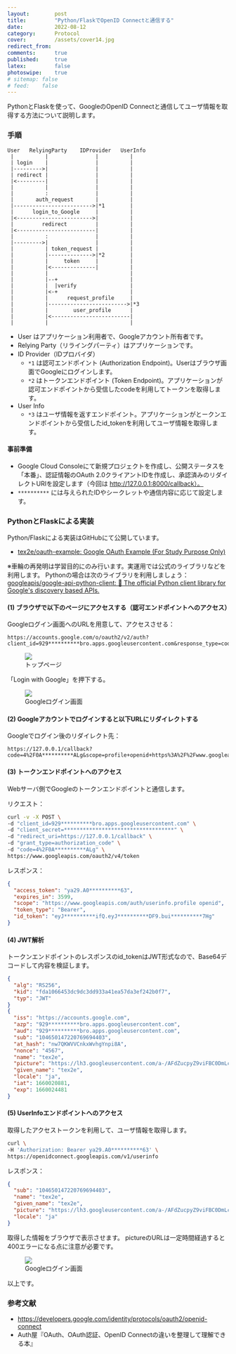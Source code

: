 ```yaml
---
layout:        post
title:         "Python/FlaskでOpenID Connectと通信する"
date:          2022-08-12
category:      Protocol
cover:         /assets/cover14.jpg
redirect_from:
comments:      true
published:     true
latex:         false
photoswipe:    true
# sitemap: false
# feed:    false
---
```


PythonとFlaskを使って、GoogleのOpenID Connectと通信してユーザ情報を取得する方法について説明します。

### 手順

```fig
User   RelyingParty    IDProvider   UserInfo
 |          |               |          |
 | login    |               |          |
 |--------->|               |          |
 | redirect |               |          |
 |<---------|               |          |
 |          |               |          |
 |          :               |          |
 |       auth_request       |          |
 |------------------------->|*1        |
 |      login_to_Google     |          |
 |<------------------------>|          |
 |         redirect         |          |
 |<-------------------------|          |
 |          :               |          |
 |--------->|               |          |
 |          | token_request |          |
 |          |-------------->|*2        |
 |          |     token     |          |
 |          |<--------------|          |
 |          |                          |
 |          |--+                       |
 |          |  |verify                 |
 |          |<-+                       |
 |          |      request_profile     |
 |          |------------------------->|*3
 |          |        user_profile      |
 |          |<-------------------------|
 |          |                          |
```

- User はアプリケーション利用者で、Googleアカウント所有者です。
- Relying Party（リライングパーティ）はアプリケーションです。
- ID Provider（IDプロバイダ）
  - `*1` は認可エンドポイント (Authorization Endpoint)。Userはブラウザ画面でGoogleにログインします。
  - `*2` はトークンエンドポイント (Token Endpoint)。アプリケーションが認可エンドポイントから受信したcodeを利用してトークンを取得します。
- User Info
  - `*3` はユーザ情報を返すエンドポイント。アプリケーションがとークンエンドポイントから受信したid_tokenを利用してユーザ情報を取得します。


#### 事前準備

<!-- markdown-link-check-disable -->
- Google Cloud Consoleにて新規プロジェクトを作成し、公開ステータスを「本番」、認証情報のOAuth 2.0クライアントIDを作成し、承認済みのリダイレクトURIを設定します（今回は http://127.0.0.1:8000/callback）。
- `**********` には与えられたIDやシークレットや通信内容に応じて設定します。
<!-- markdown-link-check-enable-->

### PythonとFlaskによる実装

Python/Flaskによる実装はGitHubにて公開しています。
- [tex2e/oauth-example: Google OAuth Example (For Study Purpose Only)](https://github.com/tex2e/oauth-example)

※車輪の再発明は学習目的にのみ行います。実運用では公式のライブラリなどを利用します。
Pythonの場合は次のライブラリを利用しましょう：[googleapis/google-api-python-client: 🐍 The official Python client library for Google's discovery based APIs.](https://github.com/googleapis/google-api-python-client)

#### (1) ブラウザで以下のページにアクセスする（認可エンドポイントへのアクセス）
Googleログイン画面へのURLを用意して、アクセスさせる：
```
https://accounts.google.com/o/oauth2/v2/auth?client_id=929**********bro.apps.googleusercontent.com&response_type=code&scope=openid%20profile&&redirect_uri=https://127.0.0.1/callback&state=0123&nonce=4567
```

<figure>
<img src="{{ site.baseurl }}/media/post/protocol/openid-connect-flow1.png" />
<figcaption>トップページ</figcaption>
</figure>

「Login with Google」を押下する。

<figure>
<img src="{{ site.baseurl }}/media/post/protocol/openid-connect-flow2.png" />
<figcaption>Googleログイン画面</figcaption>
</figure>

#### (2) Googleアカウントでログインすると以下URLにリダイレクトする
Googleでログイン後のリダイレクト先：
```
https://127.0.0.1/callback?code=4%2F0A**********ALg&scope=profile+openid+https%3A%2F%2Fwww.googleapis.com%2Fauth%2Fuserinfo.profile&authuser=1&prompt=consent
```

#### (3) トークンエンドポイントへのアクセス
Webサーバ側でGoogleのトークンエンドポイントと通信します。

リクエスト：
```bash
curl -v -X POST \
-d "client_id=929**********bro.apps.googleusercontent.com" \
-d "client_secret=***********************************" \
-d "redirect_uri=https://127.0.0.1/callback" \
-d "grant_type=authorization_code" \
-d "code=4%2F0A**********ALg" \
https://www.googleapis.com/oauth2/v4/token
```
レスポンス：
```json
{
  "access_token": "ya29.A0**********63",
  "expires_in": 3599,
  "scope": "https://www.googleapis.com/auth/userinfo.profile openid",
  "token_type": "Bearer",
  "id_token": "eyJ**********ifQ.eyJ**********DF9.bui**********7Hg"
}
```

#### (4) JWT解析
トークンエンドポイントのレスポンスのid_tokenはJWT形式なので、Base64デコードして内容を検証します。
```json
{
  "alg": "RS256",
  "kid": "fda1066453dc9dc3dd933a41ea57da3ef242b0f7",
  "typ": "JWT"
}
{
  "iss": "https://accounts.google.com",
  "azp": "929**********bro.apps.googleusercontent.com",
  "aud": "929**********bro.apps.googleusercontent.com",
  "sub": "104650147220769694403",
  "at_hash": "nw7QKWVVCnkxWvhgYnpi8A",
  "nonce": "4567",
  "name": "tex2e",
  "picture": "https://lh3.googleusercontent.com/a-/AFdZucpyZ9viFBC0DmLcdDYiXj78GpmnTwSRLKKjrb2_=s96-c",
  "given_name": "tex2e",
  "locale": "ja",
  "iat": 1660020881,
  "exp": 1660024481
}
```

#### (5) UserInfoエンドポイントへのアクセス
取得したアクセストークンを利用して、ユーザ情報を取得します。
```bash
curl \
-H 'Authorization: Bearer ya29.A0**********63' \
https://openidconnect.googleapis.com/v1/userinfo
```
レスポンス：
```json
{
  "sub": "104650147220769694403",
  "name": "tex2e",
  "given_name": "tex2e",
  "picture": "https://lh3.googleusercontent.com/a-/AFdZucpyZ9viFBC0DmLcdDYiXj78GpmnTwSRLKKjrb2_\u003ds96-c",
  "locale": "ja"
}
```
取得した情報をブラウザで表示させます。
pictureのURLは一定時間経過すると400エラーになる点に注意が必要です。

<figure>
<img src="{{ site.baseurl }}/media/post/protocol/openid-connect-flow3.png" />
<figcaption>Googleログイン画面</figcaption>
</figure>

以上です。

### 参考文献
- https://developers.google.com/identity/protocols/oauth2/openid-connect
- Auth屋『OAuth、OAuth認証、OpenID Connectの違いを整理して理解できる本』

